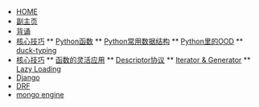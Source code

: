 <!-- docs/_sidebar.md -->

* [HOME](./)
* [副主页](./python/index)
* [背诵](./python/memorize)
* [核心技巧](./python/index)
** [Python函数](./python/functions)
** [Python常用数据结构](./python/containers)
** [Python里的OOD](./python/classes)
** [duck-typing](./python/dynamic_python)
* [核心技巧](./python/adv/index)
** [函数的灵活应用](./python/function_adv)
** [Descriptor协议](./python/descriptors)
** [Iterator & Generator](./python/iterator_generator)
** [Lazy Loading](./python/laziness)
* [Django](./python/django/index)
* [DRF](./python/DRF/index)
* [mongo engine](./python/mongoengine/index)